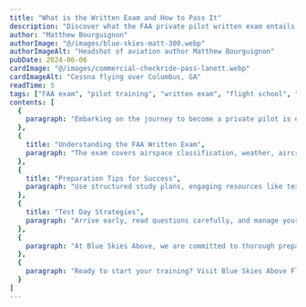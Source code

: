 ```yaml
---
title: "What is the Written Exam and How to Pass It"
description: "Discover what the FAA private pilot written exam entails and get practical tips from Blue Skies Above Flight School to help you prepare and pass with confidence."
author: "Matthew Bourguignon"
authorImage: "@/images/blue-skies-matt-300.webp"
authorImageAlt: "Headshot of aviation author Matthew Bourguignon"
pubDate: 2024-06-06
cardImage: "@/images/commercial-checkride-pass-lanett.webp"
cardImageAlt: "Cessna flying over Columbus, GA"
readTime: 5
tags: ["FAA exam", "pilot training", "written exam", "flight school", "aviation education"]
contents: [
  {
    paragraph: "Embarking on the journey to become a private pilot is exciting, and passing the FAA written exam is your first major challenge. At Blue Skies Above Flight School in Lanett, Alabama, we prepare students with the knowledge and resources needed to succeed."
  },
  {
    title: "Understanding the FAA Written Exam",
    paragraph: "The exam covers airspace classification, weather, aircraft operations, navigation, and aeronautical decision making. It is multiple-choice and tests your understanding of these critical areas."
  },
  {
    title: "Preparation Tips for Success",
    paragraph: "Use structured study plans, engaging resources like textbooks and apps, practice tests, group study sessions, and instructor-led reviews to maximize your readiness."
  },
  {
    title: "Test Day Strategies",
    paragraph: "Arrive early, read questions carefully, and manage your time well to stay relaxed and focused."
  },
  {
    paragraph: "At Blue Skies Above, we are committed to thorough preparation so you can pass the FAA written exam and build a solid foundation for your pilot training."
  },
  {
    paragraph: "Ready to start your training? Visit Blue Skies Above Flight School at Lanett Municipal Airport and join the ranks of successful pilots who began their careers with us."
  }
]
---
```

